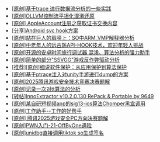 + [[原创]基于trace 进行数据流分析的一些实践](https://bbs.kanxue.com/thread-285243.htm)
+ [[原创]OLLVM控制流平坦化混淆还原](https://bbs.kanxue.com/thread-286151.htm)
+ [[原创] AppleAccount注册之获取证书交换内容](https://bbs.kanxue.com/thread-285944.htm)
+ [[分享]Android svc hook方案](https://bbs.kanxue.com/thread-286308.htm)
+ [[原创]站在巨人的肩膀上：SO中ARM_VMP解释器分析](https://bbs.kanxue.com/thread-286451.htm)
+ [[原创]中老年人的远古防API-HOOK技术，欢迎年轻人挑战](https://bbs.kanxue.com/thread-286436.htm)
+ [[原创]开源的安卓时间旅行调试器,混淆、算法分析的强力助手](https://bbs.kanxue.com/thread-286457.htm)
+ [[原创]简单的部分"SSVGG"游戏反作弊驱动分析](https://bbs.kanxue.com/thread-286409.htm)
+ [[推荐][原创]细说软件保护：从应用保护到算法保护](https://bbs.kanxue.com/thread-284629.htm)
+ [[原创]基于ptrace注入对unity手游进行dump的方案](https://bbs.kanxue.com/thread-286222.htm)
+ [[原创]2025腾讯游戏安全技术竞赛决赛题解](https://bbs.kanxue.com/thread-286460.htm)
+ [[原创]记录一次对tt算法的分析](https://bbs.kanxue.com/thread-285955.htm)
+ [[转帖]InnoExtractor v10.2.0.130 RePack & Portable by 9649](https://bbs.kanxue.com/thread-286310.htm)
+ [[原创]某自研短视频app的sig13-ios算法Chomper黑盒调用](https://bbs.kanxue.com/thread-285666.htm)
+ [[原创]工作助手--工作的好帮手](https://bbs.kanxue.com/thread-286430.htm)
+ [[原创] 腾讯2025游戏安全PC方向决赛题解](https://bbs.kanxue.com/thread-286462.htm)
+ [[原创]PWN入门-21-OffByOne遇险](https://bbs.kanxue.com/thread-286461.htm)
+ [[原创]unidbg直接调用tiktok so生成签名](https://bbs.kanxue.com/thread-285623.htm)
